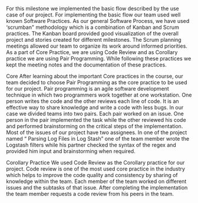 For this milestone we implemented the basic flow described by the use case of our project. For implementing the basic flow our team used well known Software Practices.
As our general Software Process, we have used ‘scrumban" methodology which is a combination of Kanban and Scrum practices. The Kanban board provided good visualization of the overall project and stories created for different milestones. The Scrum planning meetings allowed our team to organize its work around informed priorities. As a part of Core Practice, we are using Code Review and as Corollary practice we are using Pair Programming. While following these practices we kept the meeting notes and the documentation of these practices.


Core 
After learning about the important Core practices in the course, our team decided to choose Pair Programming as the core practice to be used for our project. Pair programming is an agile software development technique in which two programmers work together at one workstation. One person writes the code and the other reviews each line of code. It is an effective way to share knowledge and write a code with less bugs. In our case we divided teams into two pairs. Each pair worked on an issue. One person in the pair implemented the task while the other reviewed his code and performed brainstorming on the critical steps of the implementation. Most of the issues of our project have two assignees. In one of the project named “ Parsing Log Files in Log Stash” one of the team member wrote the Logstash filters while his partner checked the syntax of the regex and provided him input and brainstorming when required.


Corollary Practice
 We used Code Review as the Corollary practice for our project. Code review is one of the most used core practice in the industry which helps to improve the code quality and consistency by sharing of knowledge within the team. Each member of the team worked on different issues and the subtasks of that issue. After completing the implementation the team member  requests a code review from his peers in the team. 

